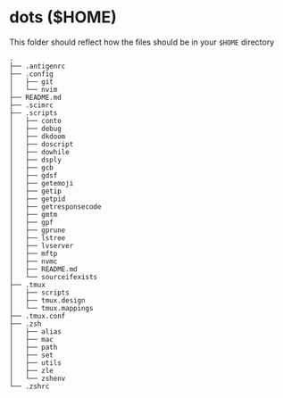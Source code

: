 # dots ($HOME)

This folder should reflect how the files should be in your `$HOME` directory

    .
    ├── .antigenrc
    ├── .config
    │   ├── git
    │   └── nvim
    ├── README.md
    ├── .scimrc
    ├── .scripts
    │   ├── conto
    │   ├── debug
    │   ├── dkdoom
    │   ├── doscript
    │   ├── dowhile
    │   ├── dsply
    │   ├── gcb
    │   ├── gdsf
    │   ├── getemoji
    │   ├── getip
    │   ├── getpid
    │   ├── getresponsecode
    │   ├── gmtm
    │   ├── gpf
    │   ├── gprune
    │   ├── lstree
    │   ├── lvserver
    │   ├── mftp
    │   ├── nvmc
    │   ├── README.md
    │   └── sourceifexists
    ├── .tmux
    │   ├── scripts
    │   ├── tmux.design
    │   └── tmux.mappings
    ├── .tmux.conf
    ├── .zsh
    │   ├── alias
    │   ├── mac
    │   ├── path
    │   ├── set
    │   ├── utils
    │   ├── zle
    │   └── zshenv
    └── .zshrc

